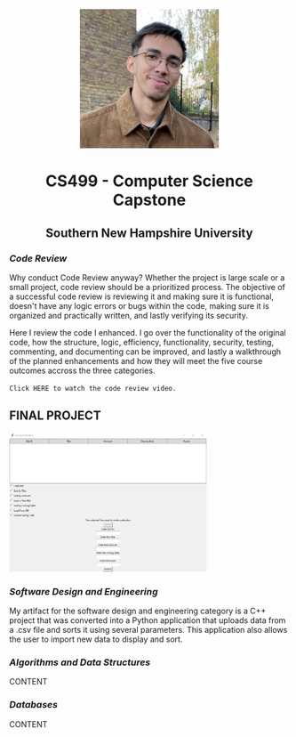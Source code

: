 <center>
  <img src="Miguel Little.jpg" height=250 width=250>
</center>

# <center>CS499 - Computer Science Capstone</center>

## <center>Southern New Hampshire University</center>

### *Code Review*

Why conduct Code Review anyway?
Whether the project is large scale or a small project, code review should be a prioritized process. The objective of a successful code review is reviewing it and making sure it is functional, doesn't have any logic errors or bugs within the code, making sure it is organized and practically written, and lastly verifying its security.

Here I review the code I enhanced. I go over the functionality of the original code, how the structure, logic, efficiency, functionality, security, testing, commenting, and documenting can be improved, and lastly a walkthrough of the planned enhancements and how they will meet the five course outcomes accross the three categories.

<code>Click HERE to watch the code review video.</code>

## FINAL PROJECT

<img src="Category1 After.JPG" height=250>

### *Software Design and Engineering*

My artifact for the software design and engineering category is a C++ project that was converted into a Python application that uploads data from a .csv file and sorts it using several parameters. This application also allows the user to import new data to display and sort.

### *Algorithms and Data Structures*

CONTENT

### *Databases*

CONTENT
